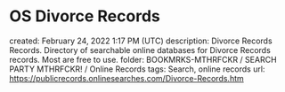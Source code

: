 # OS Divorce Records

created: February 24, 2022 1:17 PM (UTC)
description: Divorce Records Records.  Directory of searchable online databases for Divorce Records records. Most are free to use.
folder: BOOKMRKS-MTHRFCKR / SEARCH PARTY MTHRFCKR! / Online Records
tags: Search, online records
url: https://publicrecords.onlinesearches.com/Divorce-Records.htm
